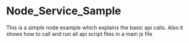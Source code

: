 # Node_Service_Sample
This is a simple node example which explains the basic api calls. Also it shows how to call and run all api script files in a main js file 
